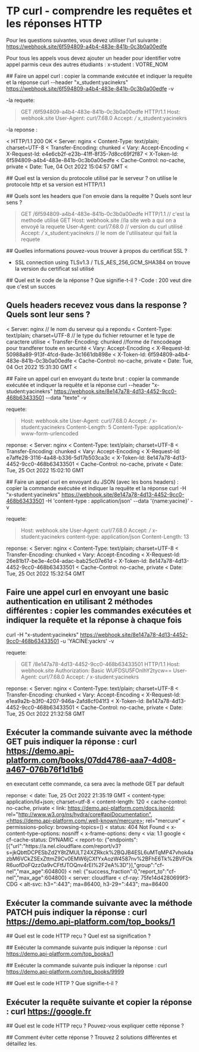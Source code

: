 # TP curl - comprendre les requêtes et les réponses HTTP

Pour les questions suivantes, vous devez utiliser l'url suivante : https://webhook.site/6f594809-a4b4-483e-841b-0c3b0a00edfe

Pour tous les appels vous devez ajouter un header pour identifier votre appel parmis ceux des autres étudiants : x-student : VOTRE_NOM

## Faire un appel curl : copier la commande exécutée et indiquer la requête et la réponse
curl --header "x_student:yacinekrs" https://webhook.site/6f594809-a4b4-483e-841b-0c3b0a00edfe -v

-la requete:

> GET /6f594809-a4b4-483e-841b-0c3b0a00edfe HTTP/1.1
> Host: webhook.site
> User-Agent: curl/7.68.0
> Accept: */*
> x_student:yacinekrs

-la reponse :

< HTTP/1.1 200 OK
< Server: nginx
< Content-Type: text/plain; charset=UTF-8
< Transfer-Encoding: chunked
< Vary: Accept-Encoding
< X-Request-Id: e4e6cb2f-e23b-41ff-8f35-7d8cc69f2f87
< X-Token-Id: 6f594809-a4b4-483e-841b-0c3b0a00edfe
< Cache-Control: no-cache, private
< Date: Tue, 04 Oct 2022 15:04:57 GMT
<

## Quel est la version du protocole utilisé par le serveur ?
 on utilise le protocole http et sa version est HTTP/1.1

## Quels sont les headers que l'on envoie dans la requête ? Quels sont leur sens ?
> GET /6f594809-a4b4-483e-841b-0c3b0a00edfe HTTP/1.1 // c'est la methode utilisé GET
> Host: webhook.site //la site web a qui on a envoyé la requete 
> User-Agent: curl/7.68.0 // version du curl utilisé
> Accept: */*
> x_student:yacinekrs // le nom de l'utilisateur qui fait la requete

## Quelles informations pouvez-vous trouver à propos du certificat SSL ?
* SSL connection using TLSv1.3 / TLS_AES_256_GCM_SHA384
on trouve la version du certificat ssl utilisé

## Quel est le code de la réponse ? Que signifie-t-il ?
-Code : 200 veut dire que c'est un succes

## Quels headers recevez vous dans la response ? Quels sont leur sens ?

< Server: nginx    // le nom du serveur qui a repondu 
< Content-Type: text/plain; charset=UTF-8 // le type du fichier retourner et le type de caractere utilise
< Transfer-Encoding: chunked   //forme de l'encodeage pour trandferer toute en securité
< Vary: Accept-Encoding
< X-Request-Id: 50988a89-913f-4fcd-9ade-3c1661db898e
< X-Token-Id: 6f594809-a4b4-483e-841b-0c3b0a00edfe
< Cache-Control: no-cache, private
< Date: Tue, 04 Oct 2022 15:31:30 GMT
<

## Faire un appel curl en envoyant du texte brut : copier la commande exécutée et indiquer la requête et la réponse
curl --header "x-student:yacinekrs" https://webhook.site/8e147a78-4d13-4452-9cc0-468b63433501 --data "texte" -v

requete: 
> Host: webhook.site
> User-Agent: curl/7.68.0
> Accept: */*
> x-student:yacinekrs
> Content-Length: 5
> Content-Type: application/x-www-form-urlencoded

reponse:
< Server: nginx
< Content-Type: text/plain; charset=UTF-8
< Transfer-Encoding: chunked
< Vary: Accept-Encoding
< X-Request-Id: e7affe28-3116-4a48-b336-5d17b503ca3c
< X-Token-Id: 8e147a78-4d13-4452-9cc0-468b63433501
< Cache-Control: no-cache, private
< Date: Tue, 25 Oct 2022 15:02:10 GMT

## Faire un appel curl en envoyant du JSON (avec les bons headers) : copier la commande exécutée et indiquer la requête et la réponse
curl -H "x-student:yacinekrs" https://webhook.site/8e147a78-4d13-4452-9cc0-468b63433501 -H 'content-type : application/json' --data '{name:yacine}' -v

requete:
> Host: webhook.site
> User-Agent: curl/7.68.0
> Accept: */*
> x-student:yacinekrs
> content-type: application/json
> Content-Length: 13

reponse:
< Server: nginx
< Content-Type: text/plain; charset=UTF-8
< Transfer-Encoding: chunked
< Vary: Accept-Encoding
< X-Request-Id: 26e81b17-be3e-4c04-adac-bab25c07e61d
< X-Token-Id: 8e147a78-4d13-4452-9cc0-468b63433501
< Cache-Control: no-cache, private
< Date: Tue, 25 Oct 2022 15:32:54 GMT

## Faire une appel curl en envoyant une basic authentication en utilisant 2 méthodes différentes : copier les commandes exécutées et indiquer la requête et la réponse à chaque fois 

curl -H "x-student:yacinekrs" https://webhook.site/8e147a78-4d13-4452-9cc0-468b63433501 -u 'YACINE:yackrs' -v

requete:
> GET /8e147a78-4d13-4452-9cc0-468b63433501 HTTP/1.1
> Host: webhook.site
> Authorization: Basic WUFDSU5FOnlhY2tycw==
> User-Agent: curl/7.68.0
> Accept: */*
> x-student:yacinekrs

reponse:
< Server: nginx
< Content-Type: text/plain; charset=UTF-8
< Transfer-Encoding: chunked
< Vary: Accept-Encoding
< X-Request-Id: e1ea9a2b-b3f0-4207-946a-2afd8cf041f3
< X-Token-Id: 8e147a78-4d13-4452-9cc0-468b63433501
< Cache-Control: no-cache, private
< Date: Tue, 25 Oct 2022 21:32:58 GMT


## Exécuter la commande suivante avec la méthode GET puis indiquer la réponse : curl https://demo.api-platform.com/books/07dd4786-aaa7-4d08-a467-076b76f1d1b6 
en executant cette commande, ca sera avec la methode GET par default

reponse:
< date: Tue, 25 Oct 2022 21:35:19 GMT
< content-type: application/ld+json; charset=utf-8
< content-length: 120
< cache-control: no-cache, private
< link: <https://demo.api-platform.com/docs.jsonld>; rel="http://www.w3.org/ns/hydra/core#apiDocumentation",<https://demo.api-platform.com/.well-known/mercure>; rel="mercure"
< permissions-policy: browsing-topics=()
< status: 404 Not Found
< x-content-type-options: nosniff
< x-frame-options: deny
< via: 1.1 google
< cf-cache-status: DYNAMIC
< report-to: {"endpoints":[{"url":"https:\/\/a.nel.cloudflare.com\/report\/v3?s=jkQbttDCPESbZd2Y8tZMULT24XZRkck%2BQJB4ESL6uMTqMP47vhok4azbM6VCkZSExZttmZ9Cv0EMW6jCXfYxAozW4587nv%2BFhE6Tk%2BVFOkR6uofDoFQzz0a9vCFtfJTOQnv4rEI%2F2eA%3D"}],"group":"cf-nel","max_age":604800}
< nel: {"success_fraction":0,"report_to":"cf-nel","max_age":604800}
< server: cloudflare
< cf-ray: 75fe14d4280699f3-CDG
< alt-svc: h3=":443"; ma=86400, h3-29=":443"; ma=86400

## Exécuter la commande suivante avec la méthode PATCH  puis indiquer la réponse : curl https://demo.api-platform.com/top_books/1


## Quel est le code HTTP reçu ? Quel est sa signification ?


## Exécuter la commande suivante puis indiquer la réponse : curl https://demo.api-platform.com/top_books/1


## Exécuter la commande suivante puis indiquer la réponse : curl https://demo.api-platform.com/top_books/9999


## Quel est le code HTTP ? Que signifie-t-il ?


## Exécuter la requête suivante et copier la réponse : curl https://google.fr


## Quel est le code HTTP reçu ? Pouvez-vous expliquer cette réponse ?


## Comment éviter cette réponse ? Trouvez 2 solutions différentes et détaillez les.
